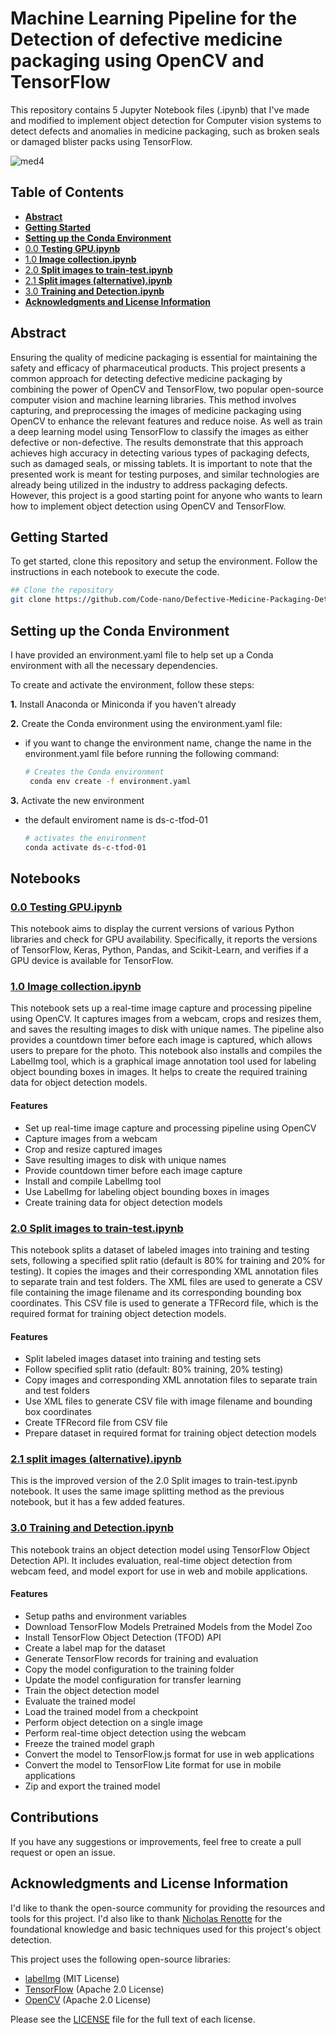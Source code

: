 # Machine Learning Pipeline for the Detection of defective medicine packaging using OpenCV and TensorFlow

This repository contains 5 Jupyter Notebook files (.ipynb) that I've made and modified to implement object detection for Computer vision systems to detect defects and anomalies in medicine packaging, such as broken seals or damaged blister packs using TensorFlow.


![med4](https://user-images.githubusercontent.com/83939407/229768434-54c833d7-789e-493e-81b5-7fb4bc804931.gif)

## Table of Contents
- [**Abstract**](#abstract)
- [**Getting Started**](#getting-started)
- [**Setting up the Conda Environment**](#setting-up-the-conda-environment)
- [0.0 **Testing GPU.ipynb**](#00-testing-gpuipynb)
- [1.0 **Image collection.ipynb**](#10-image-collectionipynb)
- [2.0 **Split images to train-test.ipynb**](#20-split-images-to-train-testipynb)
- [2.1 **Split images (alternative).ipynb**](#21-split-images-alternativeipynb)
- [3.0 **Training and Detection.ipynb**](#30-training-and-detectionipynb)
- [**Acknowledgments and License Information**](#acknowledgments-and-license-information)

## <a id="0.0"></a>Abstract
Ensuring the quality of medicine packaging is essential for maintaining the safety and efficacy of pharmaceutical products. This project presents a common approach for detecting defective medicine packaging by combining the power of OpenCV and TensorFlow, two popular open-source computer vision and machine learning libraries. This method involves capturing, and preprocessing the images of medicine packaging using OpenCV to enhance the relevant features and reduce noise. As well as train a deep learning model using TensorFlow to classify the images as either defective or non-defective. The results demonstrate that this approach achieves high accuracy in detecting various types of packaging defects, such as damaged seals, or missing tablets. It is important to note that the presented work is meant for testing purposes, and similar technologies are already being utilized in the industry to address packaging defects. However, this project is a good starting point for anyone who wants to learn how to implement object detection using OpenCV and TensorFlow. 
## <a id="0.0"></a>Getting Started
To get started, clone this repository and setup the environment. Follow the instructions in each notebook to execute the code.

```bash
## Clone the repository
git clone https://github.com/Code-nano/Defective-Medicine-Packaging-Detector.git
```

## <a id="0.0"></a>Setting up the Conda Environment

I have provided an environment.yaml file to help set up a Conda environment with all the necessary dependencies. 

To create and activate the environment, follow these steps:

**1.** Install Anaconda or Miniconda if you haven't already

**2.** Create the Conda environment using the environment.yaml file:

- if you want to change the environment name, change the name in the environment.yaml file before running the following command:

    ```bash
    # Creates the Conda environment
     conda env create -f environment.yaml
    ```
**3.** Activate the new environment
- the default enviroment name is ds-c-tfod-01

    ```bash
    # activates the environment
    conda activate ds-c-tfod-01
    ```

## Notebooks
### <a id="0.0"></a>[0.0 Testing GPU.ipynb](https://github.com/Code-nano/Tensortflow_object_detection-01/blob/b31adc89934316b3a18d8f8ec942389d5d54dc02/0.0%20Testing%20GPU.ipynb)
This notebook aims to display the current versions of various Python libraries and check for GPU availability. Specifically, it reports the versions of TensorFlow, Keras, Python, Pandas, and Scikit-Learn, and verifies if a GPU device is available for TensorFlow.

### <a id="1.0"></a>[1.0 Image collection.ipynb](https://github.com/Code-nano/Tensortflow_object_detection-01/blob/b31adc89934316b3a18d8f8ec942389d5d54dc02/1.0%20Image%20collection.ipynb)
This notebook sets up a real-time image capture and processing pipeline using OpenCV. It captures images from a webcam, crops and resizes them, and saves the resulting images to disk with unique names. The pipeline also provides a countdown timer before each image is captured, which allows users to prepare for the photo. This notebook also installs and compiles the LabelImg tool, which is a graphical image annotation tool used for labeling object bounding boxes in images. It helps to create the required training data for object detection models.

#### Features
- Set up real-time image capture and processing pipeline using OpenCV
- Capture images from a webcam
- Crop and resize captured images
- Save resulting images to disk with unique names
- Provide countdown timer before each image capture
- Install and compile LabelImg tool
- Use LabelImg for labeling object bounding boxes in images
- Create training data for object detection models

### <a id="2.0"></a>[2.0 Split images to train-test.ipynb](https://github.com/Code-nano/Tensortflow_object_detection-01/blob/b31adc89934316b3a18d8f8ec942389d5d54dc02/2.0%20Split%20images%20to%20train-test.ipynb)
This notebook splits a dataset of labeled images into training and testing sets, following a specified split ratio (default is 80% for training and 20% for testing). It copies the images and their corresponding XML annotation files to separate train and test folders. The XML files are used to generate a CSV file containing the image filename and its corresponding bounding box coordinates. This CSV file is used to generate a TFRecord file, which is the required format for training object detection models.

#### Features
- Split labeled images dataset into training and testing sets
- Follow specified split ratio (default: 80% training, 20% testing)
- Copy images and corresponding XML annotation files to separate train and test folders
- Use XML files to generate CSV file with image filename and bounding box coordinates
- Create TFRecord file from CSV file
- Prepare dataset in required format for training object detection models

### <a id="2.1"></a>[2.1 split images (alternative).ipynb](https://github.com/Code-nano/Tensortflow_object_detection-01/blob/b31adc89934316b3a18d8f8ec942389d5d54dc02/2.1%20split%20images%20(alternative).ipynb)
This is the improved version of the 2.0 Split images to train-test.ipynb notebook. It uses the same image splitting method as the previous notebook, but it has a few added features.

### <a id="3.0"></a>[3.0 Training and Detection.ipynb](https://github.com/Code-nano/Tensortflow_object_detection-01/blob/b31adc89934316b3a18d8f8ec942389d5d54dc02/3.0%20Training%20and%20Detection.ipynb)
This notebook trains an object detection model using TensorFlow Object Detection API. It includes evaluation, real-time object detection from webcam feed, and model export for use in web and mobile applications.

#### Features

- Setup paths and environment variables
- Download TensorFlow Models Pretrained Models from the Model Zoo
- Install TensorFlow Object Detection (TFOD) API
- Create a label map for the dataset
- Generate TensorFlow records for training and evaluation
- Copy the model configuration to the training folder
- Update the model configuration for transfer learning
- Train the object detection model
- Evaluate the trained model
- Load the trained model from a checkpoint
- Perform object detection on a single image
- Perform real-time object detection using the webcam
- Freeze the trained model graph
- Convert the model to TensorFlow.js format for use in web applications
- Convert the model to TensorFlow Lite format for use in mobile applications
- Zip and export the trained model

## Contributions
If you have any suggestions or improvements, feel free to create a pull request or open an issue.

## <a id="0.0"></a>Acknowledgments and License Information
I'd like to thank the open-source community for providing the resources and tools for this project. I'd also like to thank [Nicholas Renotte](https://github.com/nicknochnack) for the foundational knowledge and basic techniques used for this project's object detection.

This project uses the following open-source libraries:

- [labelImg](https://github.com/heartexlabs/labelImg.git) (MIT License)
- [TensorFlow](https://github.com/tensorflow/models.git) (Apache 2.0 License)
- [OpenCV](https://github.com/opencv/opencv.git) (Apache 2.0 License)

Please see the [LICENSE](LICENSE) file for the full text of each license.
